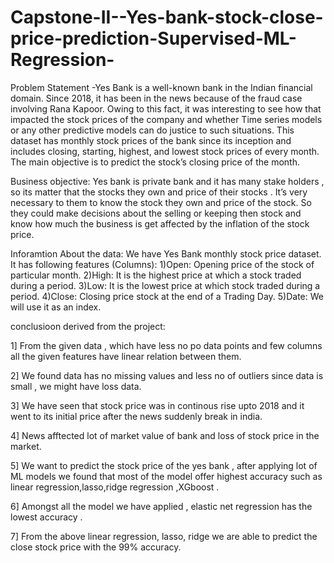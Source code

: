 # Capstone-II--Yes-bank-stock-close-price-prediction-Supervised-ML-Regression-


Problem Statement -Yes Bank is a well-known bank in the Indian financial domain. Since 2018, it has been in the news because of the fraud case involving Rana Kapoor. Owing to this fact, it was interesting to see how that impacted the stock prices of the company and whether Time series models or any other predictive models can do justice to such situations. This dataset has monthly stock prices of the bank since its inception and includes closing, starting, highest, and lowest stock prices of every month. The main objective is to predict the stock’s closing price of the month.

Business objective:
Yes bank is private bank and it has many stake holders , so its matter that the stocks they own and price of their stocks . It’s very necessary to them to know the stock they own and price of the stock. So they could make decisions about the selling  or keeping then stock and know how much the business is get affected by the inflation of  the stock price.

Inforamtion About the data:
We have Yes Bank monthly stock price dataset. It has following 
features (Columns):
1)Open:  Opening price of the stock of particular month.
2)High: It is the highest price at which a stock traded during a period.
3)Low: It is the lowest price at which stock traded during a period.
4)Close: Closing price stock at the end of a Trading Day.
5)Date: We will use it as an index.

conclusioon derived from the project:

1] From the given data , which have less no po data points and few columns all the given features have linear relation between them.

2] We found data has no missing values and less no of outliers since data is small , we might have loss data.

3] We have seen that stock price was in continous rise upto 2018 and it went to its initial price after the news suddenly break  in india.

4] News afftected lot of market value of bank and loss of stock price in the market.

5] We want to predict the stock price of the yes bank , after applying lot of ML models we found that most of the model offer highest accuracy such as linear regression,lasso,ridge regression ,XGboost .

6] Amongst all the model we have applied , elastic net regression has the lowest accuracy .

7] From the above linear regression, lasso, ridge  we are able to predict the close stock price with the 99%  accuracy.
